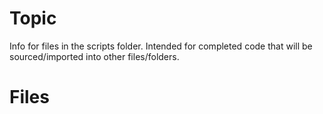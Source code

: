 # Topic

Info for files in the scripts folder. Intended for completed code that will be sourced/imported into other files/folders.

# Files


